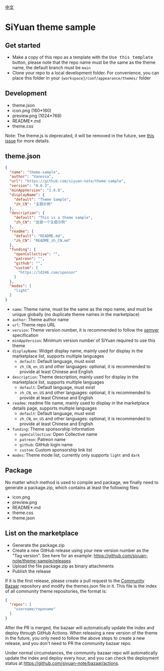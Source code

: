 [中文](https://github.com/siyuan-note/theme-sample/blob/main/README_zh_CN.md)

# SiYuan theme sample

## Get started

* Make a copy of this repo as a template with the <kbd>Use this template</kbd> button, please note that the repo name
  must be the same as the theme name, the default branch must be `main`
* Clone your repo to a local development folder. For convenience, you can place this folder in
  your `{workspace}/conf/appearance/themes/` folder

## Development

* theme.json
* icon.png (160*160)
* preview.png (1024*768)
* README*.md
* theme.css

Note: The theme.js is deprecated, it will be removed in the future,
see [this issue](https://github.com/siyuan-note/siyuan/issues/8178) for more details.

## theme.json

```json
{
  "name": "theme-sample",
  "author": "Vanessa",
  "url": "https://github.com/siyuan-note/theme-sample",
  "version": "0.0.3",
  "minAppVersion": "2.8.8",
  "displayName": {
    "default": "Theme Sample",
    "zh_CN": "主题示例"
  },
  "description": {
    "default": "This is a theme sample",
    "zh_CN": "这是一个主题示例"
  },
  "readme": {
    "default": "README.md",
    "zh_CN": "README_zh_CN.md"
  },
  "funding": {
    "openCollective": "",
    "patreon": "",
    "github": "",
    "custom": [
      "https://ld246.com/sponsor"
    ]
  },
  "modes": [
    "light"
  ]
}
```

* `name`: Theme name, must be the same as the repo name, and must be unique globally (no duplicate theme names in the
  marketplace)
* `author`: Theme author name
* `url`: Theme repo URL
* `version`: Theme version number, it is recommended to follow the [semver](https://semver.org/) specification
* `minAppVersion`: Minimum version number of SiYuan required to use this theme
* `displayName`: Widget display name, mainly used for display in the marketplace list, supports multiple languages
    * `default`: Default language, must exist
    * `zh_CN`, `en_US` and other languages: optional, it is recommended to provide at least Chinese and English
* `description`: Theme description, mainly used for display in the marketplace list, supports multiple languages
    * `default`: Default language, must exist
    * `zh_CN`, `en_US` and other languages: optional, it is recommended to provide at least Chinese and English
* `readme`: readme file name, mainly used to display in the marketplace details page, supports multiple languages
    * `default`: Default language, must exist
    * `zh_CN`, `en_US` and other languages: optional, it is recommended to provide at least Chinese and English
* `funding`: Theme sponsorship information
    * `openCollective`: Open Collective name
    * `patreon`: Patreon name
    * `github`: GitHub login name
    * `custom`: Custom sponsorship link list
* `modes`: Theme mode list, currently only supports `light` and `dark`

## Package

No matter which method is used to compile and package, we finally need to generate a package.zip, which contains at
least the following files:

* icon.png
* preview.png
* README*.md
* theme.css
* theme.json

## List on the marketplace

* Generate the package.zip
* Create a new GitHub release using your new version number as the "Tag version". See here for an
  example: https://github.com/siyuan-note/theme-sample/releases
* Upload the file package.zip as binary attachments
* Publish the release

If it is the first release, please create a pull request to
the [Community Bazaar](https://github.com/siyuan-note/bazaar) repository and modify the themes.json file in it. This
file is the index of all community theme repositories, the format is:

```json
{
  "repos": [
    "username/reponame"
  ]
}
```

After the PR is merged, the bazaar will automatically update the index and deploy through GitHub Actions. When releasing
a new version of the theme in the future, you only need to follow the above steps to create a new release, and you
don't need to PR the community bazaar repo.

Under normal circumstances, the community bazaar repo will automatically update the index and deploy every hour,
and you can check the deployment status at https://github.com/siyuan-note/bazaar/actions.
